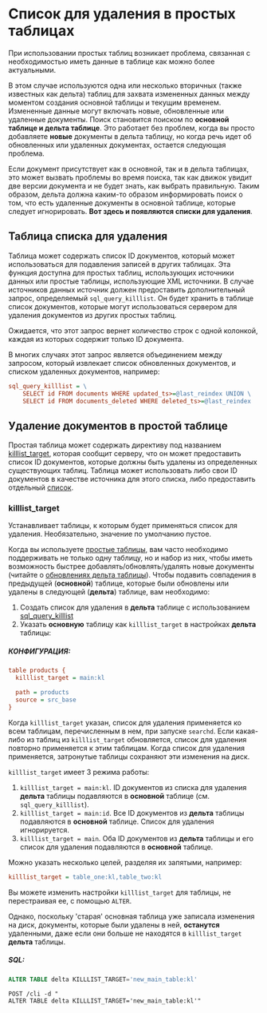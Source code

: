 # Список для удаления в простых таблицах

При использовании простых таблиц возникает проблема, связанная с необходимостью иметь данные в таблице как можно более актуальными.

В этом случае используются одна или несколько вторичных (также известных как дельта) таблиц для захвата измененных данных между моментом создания основной таблицы и текущим временем. Измененные данные могут включать новые, обновленные или удаленные документы. Поиск становится поиском по **основной таблице и дельта таблице**. Это работает без проблем, когда вы просто добавляете **новые** документы в дельта таблицу, но когда речь идет об обновленных или удаленных документах, остается следующая проблема.

Если документ присутствует как в основной, так и в дельта таблицах, это может вызвать проблемы во время поиска, так как движок увидит две версии документа и не будет знать, как выбрать правильную. Таким образом, дельта должна каким-то образом информировать поиск о том, что есть удаленные документы в основной таблице, которые следует игнорировать. **Вот здесь и появляются списки для удаления**.

## Таблица списка для удаления
Таблица может содержать список ID документов, который может использоваться для подавления записей в других таблицах. Эта функция доступна для простых таблиц, использующих источники данных или простые таблицы, использующие XML источники. В случае источников данных источник должен предоставить дополнительный запрос, определяемый `sql_query_killlist`. Он будет хранить в таблице список документов, которые могут использоваться сервером для удаления документов из других простых таблиц.

Ожидается, что этот запрос вернет количество строк с одной колонкой, каждая из которых содержит только ID документа.

В многих случаях этот запрос является объединением между запросом, который извлекает список обновленных документов, и списком удаленных документов, например:

```ini
sql_query_killlist = \
    SELECT id FROM documents WHERE updated_ts>=@last_reindex UNION \
    SELECT id FROM documents_deleted WHERE deleted_ts>=@last_reindex
```

## Удаление документов в простой таблице
Простая таблица может содержать директиву под названием [killlist_target](../../../Creating_a_table/Local_tables/Plain_and_real-time_table_settings.md#killlist_target), которая сообщит серверу, что он может предоставить список ID документов, которые должны быть удалены из определенных существующих таблиц. Таблица может использовать либо свои ID документов в качестве источника для этого списка, либо предоставить отдельный [список](../../../Data_creation_and_modification/Adding_data_from_external_storages/Adding_data_to_tables/Killlist_in_plain_tables.md#Table-kill-list).

### killlist_target

<!-- example killlist_target 1 -->
Устанавливает таблицы, к которым будет применяться список для удаления. Необязательно, значение по умолчанию пустое.

Когда вы используете [простые таблицы](../../../Creating_a_table/Local_tables/Plain_table.md), вам часто необходимо поддерживать не только одну таблицу, но и набор из них, чтобы иметь возможность быстрее добавлять/обновлять/удалять новые документы (читайте о [обновлениях дельта таблицы](../../../Data_creation_and_modification/Adding_data_from_external_storages/Main_delta.md)). Чтобы подавить совпадения в предыдущей (**основной**) таблице, которые были обновлены или удалены в следующей (**дельта**) таблице, вам необходимо:

1. Создать список для удаления в **дельта** таблице с использованием [sql_query_killlist](../../../Data_creation_and_modification/Adding_data_from_external_storages/Adding_data_to_tables/Killlist_in_plain_tables.md#Table-kill-list)
2. Указать **основную** таблицу как `killlist_target` в настройках **дельта** таблицы:


<!-- intro -->
##### КОНФИГУРАЦИЯ:

<!-- request CONFIG -->

```ini
table products {
  killlist_target = main:kl

  path = products
  source = src_base
}
```
<!-- end -->

Когда `killlist_target` указан, список для удаления применяется ко всем таблицам, перечисленным в нем, при запуске `searchd`. Если какая-либо из таблиц из `killlist_target` обновляется, список для удаления повторно применяется к этим таблицам. Когда список для удаления применяется, затронутые таблицы сохраняют эти изменения на диск.

`killlist_target` имеет 3 режима работы:

1. `killlist_target = main:kl`. ID документов из списка для удаления **дельта** таблицы подавляются в **основной** таблице (см. `sql_query_killlist`).
2. `killlist_target = main:id`. Все ID документов из **дельта** таблицы подавляются в **основной** таблице. Список для удаления игнорируется.
3. `killlist_target = main`. Оба ID документов из **дельта** таблицы и его список для удаления подавляются в **основной** таблице.

Можно указать несколько целей, разделяя их запятыми, например:

```ini
killlist_target = table_one:kl,table_two:kl
```

<!-- example killlist_target 2 -->
Вы можете изменить настройки `killlist_target` для таблицы, не перестраивая ее, с помощью `ALTER`.

Однако, поскольку 'старая' основная таблица уже записала изменения на диск, документы, которые были удалены в ней, **останутся** удаленными, даже если они больше не находятся в `killlist_target` **дельта** таблицы.


<!-- intro -->
##### SQL:

<!-- request SQL -->

```sql
ALTER TABLE delta KILLLIST_TARGET='new_main_table:kl'
```

<!-- request HTTP -->

```http
POST /cli -d "
ALTER TABLE delta KILLLIST_TARGET='new_main_table:kl'"
```
<!-- end -->
<!-- proofread -->
